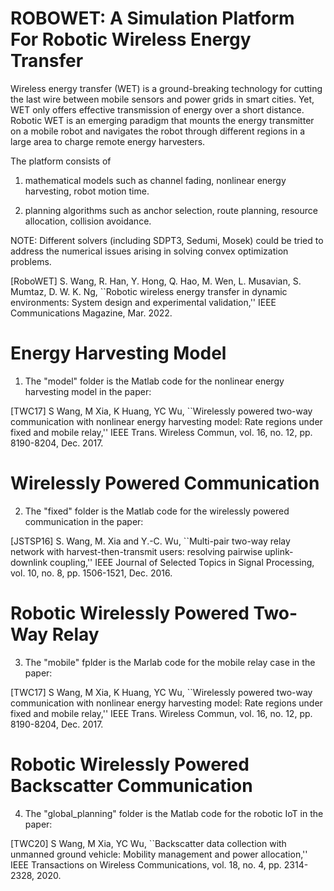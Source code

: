 # ROBOWET: A Simulation Platform For Robotic Wireless Energy Transfer

Wireless energy transfer (WET) is a ground-breaking technology for cutting the last wire between mobile sensors and power grids in smart cities. Yet, WET only offers effective transmission of energy over a short distance. Robotic WET is an emerging paradigm that mounts the energy transmitter on a mobile robot and navigates the robot through different regions in a large area to charge remote energy harvesters.

The platform consists of

1) mathematical models such as channel fading, nonlinear energy harvesting, robot motion time.

2) planning algorithms such as anchor selection, route planning, resource allocation, collision avoidance.

NOTE: Different solvers (including SDPT3, Sedumi, Mosek) could be tried to address the numerical issues arising in solving convex optimization problems. 

[RoboWET] S. Wang, R. Han, Y. Hong, Q. Hao, M. Wen, L. Musavian, S. Mumtaz, D. W. K. Ng, 
``Robotic wireless energy transfer in dynamic environments: System design and experimental validation,''
IEEE Communications Magazine, Mar. 2022.


# Energy Harvesting Model

1. The "model" folder is the Matlab code for the nonlinear energy harvesting model in the paper:

[TWC17] S Wang, M Xia, K Huang, YC Wu, 
``Wirelessly powered two-way communication with nonlinear energy harvesting model: Rate regions under fixed and mobile relay,'' 
IEEE Trans. Wireless Commun, vol. 16, no. 12, pp. 8190-8204, Dec. 2017.

# Wirelessly Powered Communication

2. The "fixed" folder is the Matlab code for the wirelessly powered communication in the paper:

[JSTSP16] S. Wang, M. Xia and Y.-C. Wu, 
``Multi-pair two-way relay network with harvest-then-transmit users: resolving pairwise uplink-downlink coupling,'' 
IEEE Journal of Selected Topics in Signal Processing, vol. 10, no. 8, pp. 1506-1521, Dec. 2016.

# Robotic Wirelessly Powered Two-Way Relay

3. The "mobile" fplder is the Marlab code for the mobile relay case in the paper:

[TWC17] S Wang, M Xia, K Huang, YC Wu, 
``Wirelessly powered two-way communication with nonlinear energy harvesting model: Rate regions under fixed and mobile relay,'' 
IEEE Trans. Wireless Commun, vol. 16, no. 12, pp. 8190-8204, Dec. 2017.

# Robotic Wirelessly Powered Backscatter Communication

4. The "global_planning" folder is the Matlab code for the robotic IoT in the paper:

[TWC20] S Wang, M Xia, YC Wu,
``Backscatter data collection with unmanned ground vehicle: Mobility management and power allocation,''
IEEE Transactions on Wireless Communications, vol. 18, no. 4, pp. 2314-2328, 2020.

